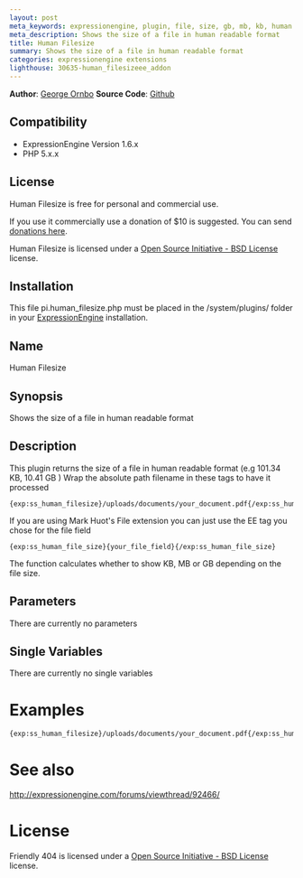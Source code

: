 ```yaml
---
layout: post
meta_keywords: expressionengine, plugin, file, size, gb, mb, kb, human
meta_description: Shows the size of a file in human readable format
title: Human Filesize
summary: Shows the size of a file in human readable format
categories: expressionengine extensions
lighthouse: 30635-human_filesizeee_addon
---
```


**Author**: [George Ornbo][]
**Source Code**: [Github][]

## Compatibility

* ExpressionEngine Version 1.6.x
* PHP 5.x.x

## License

Human Filesize is free for personal and commercial use. 

If you use it commercially use a donation of $10 is suggested. You can send [donations here](http://pledgie.org/campaigns/2898). 

Human Filesize is licensed under a [Open Source Initiative - BSD License][] license.

## Installation

This file pi.human_filesize.php must be placed in the /system/plugins/ folder in your [ExpressionEngine][] installation.

## Name

Human Filesize

## Synopsis

Shows the size of a file in human readable format

## Description

This plugin returns the size of a file in human readable format (e.g 101.34 KB, 10.41 GB ) Wrap the absolute path filename in these tags to have it processed

	{exp:ss_human_filesize}/uploads/documents/your_document.pdf{/exp:ss_human_filesize}

If you are using Mark Huot's File extension you can just use the EE tag you chose for the file field

	{exp:ss_human_file_size}{your_file_field}{/exp:ss_human_file_size}
	
The function calculates whether to show KB, MB or GB depending on the file size.

## Parameters

There are currently no parameters
	
## Single Variables

There are currently no single variables
	
# Examples

	{exp:ss_human_filesize}/uploads/documents/your_document.pdf{/exp:ss_human_filesize}

# See also

http://expressionengine.com/forums/viewthread/92466/
	
# License

Friendly 404 is licensed under a [Open Source Initiative - BSD License][] license.

[George Ornbo]: http://shapeshed.com/
[Github]: http://github.com/shapeshed/human_filesize.ee_addon/
[ExpressionEngine]:http://www.expressionengine.com/index.php?affiliate=shapeshed
[Open Source Initiative - BSD License]: http://opensource.org/licenses/bsd-license.php